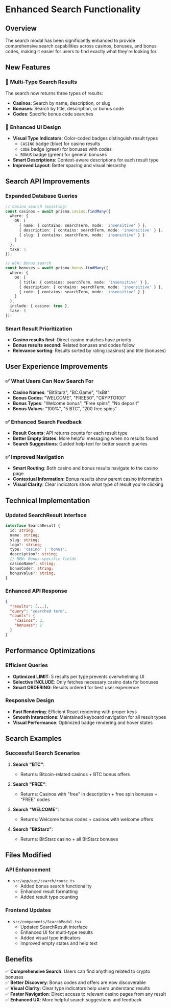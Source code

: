 # Enhanced Search Functionality

## Overview
The search modal has been significantly enhanced to provide comprehensive search capabilities across casinos, bonuses, and bonus codes, making it easier for users to find exactly what they're looking for.

## New Features

### 🎯 **Multi-Type Search Results**
The search now returns three types of results:
- **Casinos**: Search by name, description, or slug
- **Bonuses**: Search by title, description, or bonus code
- **Codes**: Specific bonus code searches

### 🎨 **Enhanced UI Design**
- **Visual Type Indicators**: Color-coded badges distinguish result types
  - `CASINO` badge (blue) for casino results
  - `CODE` badge (green) for bonuses with codes
  - `BONUS` badge (green) for general bonuses
- **Smart Descriptions**: Context-aware descriptions for each result type
- **Improved Layout**: Better spacing and visual hierarchy

## Search API Improvements

### **Expanded Database Queries**
```typescript
// Casino search (existing)
const casinos = await prisma.casino.findMany({
  where: {
    OR: [
      { name: { contains: searchTerm, mode: 'insensitive' } },
      { description: { contains: searchTerm, mode: 'insensitive' } },
      { slug: { contains: searchTerm, mode: 'insensitive' } }
    ]
  },
  take: 5
});

// NEW: Bonus search
const bonuses = await prisma.bonus.findMany({
  where: {
    OR: [
      { title: { contains: searchTerm, mode: 'insensitive' } },
      { description: { contains: searchTerm, mode: 'insensitive' } },
      { code: { contains: searchTerm, mode: 'insensitive' } }
    ]
  },
  include: { casino: true },
  take: 5
});
```

### **Smart Result Prioritization**
- **Casino results first**: Direct casino matches have priority
- **Bonus results second**: Related bonuses and codes follow
- **Relevance sorting**: Results sorted by rating (casinos) and title (bonuses)

## User Experience Improvements

### ✅ **What Users Can Now Search For**
- **Casino Names**: "BitStarz", "BC.Game", "1xBit"
- **Bonus Codes**: "WELCOME", "FREE50", "CRYPTO100"
- **Bonus Types**: "Welcome bonus", "Free spins", "No deposit"
- **Bonus Values**: "100%", "5 BTC", "200 free spins"

### ✅ **Enhanced Search Feedback**
- **Result Counts**: API returns counts for each result type
- **Better Empty States**: More helpful messaging when no results found
- **Search Suggestions**: Guided help text for better search queries

### ✅ **Improved Navigation**
- **Smart Routing**: Both casino and bonus results navigate to the casino page
- **Contextual Information**: Bonus results show parent casino information
- **Visual Clarity**: Clear indicators show what type of result you're clicking

## Technical Implementation

### **Updated SearchResult Interface**
```typescript
interface SearchResult {
  id: string;
  name: string;
  slug: string;
  logo?: string;
  type: 'casino' | 'bonus';
  description?: string;
  // NEW: Bonus-specific fields
  casinoName?: string;
  bonusCode?: string;
  bonusValue?: string;
}
```

### **Enhanced API Response**
```json
{
  "results": [...],
  "query": "searched term",
  "counts": {
    "casinos": 3,
    "bonuses": 2
  }
}
```

## Performance Optimizations

### **Efficient Queries**
- **Optimized LIMIT**: 5 results per type prevents overwhelming UI
- **Selective INCLUDE**: Only fetches necessary casino data for bonuses
- **Smart ORDERING**: Results ordered for best user experience

### **Responsive Design**
- **Fast Rendering**: Efficient React rendering with proper keys
- **Smooth Interactions**: Maintained keyboard navigation for all result types
- **Visual Performance**: Optimized badge rendering and hover states

## Search Examples

### **Successful Search Scenarios**
1. **Search "BTC"**:
   - Returns: Bitcoin-related casinos + BTC bonus offers
   
2. **Search "FREE"**:
   - Returns: Casinos with "free" in description + free spin bonuses + "FREE" codes
   
3. **Search "WELCOME"**:
   - Returns: Welcome bonus codes + casinos with welcome offers

4. **Search "BitStarz"**:
   - Returns: BitStarz casino + all BitStarz bonuses

## Files Modified

### **API Enhancement**
- `src/app/api/search/route.ts`
  - Added bonus search functionality
  - Enhanced result formatting
  - Added result type counting

### **Frontend Updates**
- `src/components/SearchModal.tsx`
  - Updated SearchResult interface
  - Enhanced UI for multi-type results
  - Added visual type indicators
  - Improved empty states and help text

## Benefits

✅ **Comprehensive Search**: Users can find anything related to crypto bonuses  
✅ **Better Discovery**: Bonus codes and offers are now discoverable  
✅ **Visual Clarity**: Clear type indicators help users understand results  
✅ **Faster Navigation**: Direct access to relevant casino pages from any result  
✅ **Enhanced UX**: More helpful search suggestions and feedback 